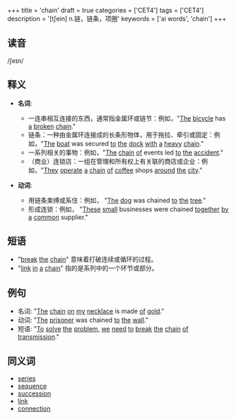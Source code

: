 +++
title = 'chain'
draft = true
categories = ['CET4']
tags = ['CET4']
description = '[t∫ein] n.链，链条，项圈'
keywords = ['ai words', 'chain']
+++

## 读音
/ʃeɪn/

## 释义
- **名词**:
  - 一连串相互连接的东西，通常指金属环或链节：例如，"[The](/post/the/) [bicycle](/post/bicycle/) has [a](/post/a/) [broken](/post/broken/) [chain](/post/chain/)."
  - 链条：一种由金属环连接成的长条形物体，用于拖拉、牵引或固定：例如，"[The](/post/the/) [boat](/post/boat/) was secured [to](/post/to/) [the](/post/the/) [dock](/post/dock/) [with](/post/with/) [a](/post/a/) [heavy](/post/heavy/) [chain](/post/chain/)."
  - 一系列相关的事物：例如，"[The](/post/the/) [chain](/post/chain/) [of](/post/of/) events led [to](/post/to/) [the](/post/the/) [accident](/post/accident/)."
  - （商业）连锁店：一组在管理和所有权上有关联的商店或企业：例如，"[They](/post/they/) [operate](/post/operate/) [a](/post/a/) [chain](/post/chain/) [of](/post/of/) [coffee](/post/coffee/) shops [around](/post/around/) [the](/post/the/) [city](/post/city/)."

- **动词**:
  - 用链条束缚或系住：例如， "[The](/post/the/) [dog](/post/dog/) was chained [to](/post/to/) [the](/post/the/) [tree](/post/tree/)."
  - 形成连锁：例如， "[These](/post/these/) [small](/post/small/) businesses were chained [together](/post/together/) [by](/post/by/) [a](/post/a/) [common](/post/common/) supplier."

## 短语
- "[break](/post/break/) [the](/post/the/) [chain](/post/chain/)" 意味着打破连续或循环的过程。
- "[link](/post/link/) [in](/post/in/) [a](/post/a/) [chain](/post/chain/)" 指的是系列中的一个环节或部分。

## 例句
- 名词: "[The](/post/the/) [chain](/post/chain/) [on](/post/on/) [my](/post/my/) [necklace](/post/necklace/) is made [of](/post/of/) [gold](/post/gold/)."
- 动词: "[The](/post/the/) [prisoner](/post/prisoner/) was chained [to](/post/to/) [the](/post/the/) [wall](/post/wall/)."
- 短语: "[To](/post/to/) [solve](/post/solve/) [the](/post/the/) [problem](/post/problem/), [we](/post/we/) [need](/post/need/) [to](/post/to/) [break](/post/break/) [the](/post/the/) [chain](/post/chain/) [of](/post/of/) [transmission](/post/transmission/)."

## 同义词
- [series](/post/series/)
- [sequence](/post/sequence/)
- [succession](/post/succession/)
- [link](/post/link/)
- [connection](/post/connection/)
